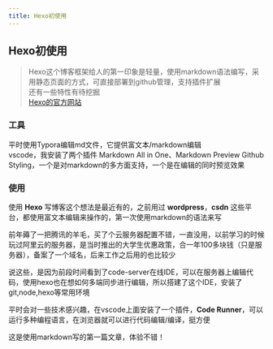 ```yaml
---
title: Hexo初使用
---
```

## Hexo初使用
> Hexo这个博客框架给人的第一印象是轻量，使用markdown语法编写，采用静态页面的方式，可直接部署到github管理，支持插件扩展  
> 还有一些特性有待挖掘  
> [Hexo的官方网站](https://hexo.io/zh-cn/)

### 工具
平时使用Typora编辑md文件，它提供富文本/markdown编辑  
vscode，我安装了两个插件 Markdown All in One、Markdown Preview Github Styling，一个是对markdown的多方面支持，一个是在编辑的同时预览效果  

### 使用
使用 **Hexo** 写博客这个想法是最近有的，之前用过 **wordpress**，**csdn** 这些平台，都使用富文本编辑来操作的，第一次使用markdown的语法来写  

前年薅了一把腾讯的羊毛，买了个云服务器配置不错，一直没用，以前学习的时候玩过阿里云的服务器，是当时推出的大学生优惠政策，合一年100多块钱（只是服务器），备案了一个域名，后来工作之后用的也比较少  

说这些，是因为前段时间看到了code-server在线IDE，可以在服务器上编辑代码，使用hexo也在想如何多端同步进行编辑，所以搭建了这个IDE，安装了git,node,hexo等常用环境  

平时会对一些技术感兴趣，在vscode上面安装了一个插件，**Code Runner**，可以运行多种编程语言，在浏览器就可以进行代码编辑/编译，挺方便

这是使用markdown写的第一篇文章，体验不错！





